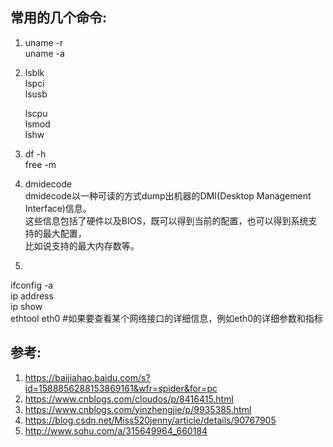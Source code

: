 
## 常用的几个命令:
1. uname -r    
   uname -a  
   
2. lsblk  
   lspci  
   lsusb  
   
   lscpu  
   lsmod  
   lshw  
   
3. df -h  
   free -m   
   
4. dmidecode    
   dmidecode以一种可读的方式dump出机器的DMI(Desktop Management Interface)信息。  
   这些信息包括了硬件以及BIOS，既可以得到当前的配置，也可以得到系统支持的最大配置，  
   比如说支持的最大内存数等。
   
   
5.  
  ifconfig -a  
  ip address  
  ip show  
  ethtool eth0  #如果要查看某个网络接口的详细信息，例如eth0的详细参数和指标  
  
  
   








## 参考:
1. https://baijiahao.baidu.com/s?id=1588856288153869161&wfr=spider&for=pc
2. https://www.cnblogs.com/cloudos/p/8416415.html
3. https://www.cnblogs.com/yinzhengjie/p/9935385.html
4. https://blog.csdn.net/Miss520jenny/article/details/90767905
5. http://www.sohu.com/a/315649964_660184
